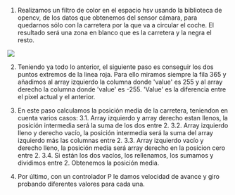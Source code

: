 1. Realizamos un filtro de color en el espacio hsv usando la biblioteca de opencv, de los datos que obtenemos del sensor cámara, para quedarnos sólo con la carretera por la que va a circular el coche. El resultado será una zona en blanco que es la carretera y la negra el resto.

<img src="https://i.ibb.co/LzpSPyQ/followline.png" />

2. Teniendo ya todo lo anterior, el siguiente paso es conseguir los dos puntos extremos de la linea roja. Para ello miramos siempre la fila 365 y añadimos al array izquierdo la columna donde 'value' es 255 y al array derecho la columna donde 'value' es -255. 'Value' es la diferencia entre el pixel actual y el anterior.

3. En este paso calculamos la posición media de la carretera, teniendon en cuenta varios casos:
  3.1. Array izquierdo  y array derecho estan llenos, la posición intermedia será la suma de los dos entre 2.
  3.2. Array izquierdo lleno y derecho vacío, la posición intermedia será la suma del array izquierdo más las columnas entre 2.
  3.3. Array izquierdo vacío y derecho lleno, la posición media será array derecho en la posicion cero entre 2.
  3.4. Si están los dos vacíos, los rellenamos, los sumamos y dividimos entre 2. Obtenemos la posición media.
  
4. Por último, con un controlador P le damos velocidad de avance y giro probando diferentes valores para cada una.



